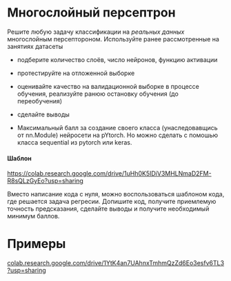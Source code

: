 # Многослойный персептрон
Решите любую задачу классификации на *реальных данных* многослойным персептороном. Используйте ранее рассмотренные на занятиях датасеты
- подберите количество слоёв, число нейронов, функцию активации
- протестируйте на отложенной выборке
- оценивайте качество на валидационной выборке в процессе обучения, реализуйте ранюю остановку обучения (до переобучения)
- сделайте выводы

- Максимальный балл за создание своего класса (унаследовавщись от nn.Module) нейросети на pYtorch. Но можно сделать с помошью класса sequential из pytorch или keras.

#### Шаблон
https://colab.research.google.com/drive/1uHh0K5IDiV3MHLNmaD2FM-R8sQLzGyEo?usp=sharing

Вместо написание кода с нуля, можно воспользоваться шаблоном кода, где решается задача регресии.
Допишите код, получите приемлемую точность предсказания, сделайте выводы и получите необходимый минимум баллов.

# Примеры
[colab.research.google.com/drive/1YtK4an7UAhnxTmhmQzZd6Eo3esfv6TL3?usp=sharing](https://colab.research.google.com/drive/1YtK4an7UAhnxTmhmQzZd6Eo3esfv6TL3?usp=sharing)
